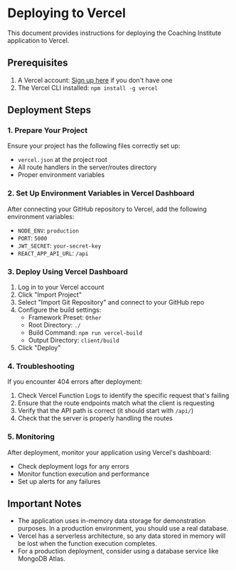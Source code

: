# Deploying to Vercel

This document provides instructions for deploying the Coaching Institute application to Vercel.

## Prerequisites

1. A Vercel account: [Sign up here](https://vercel.com/signup) if you don't have one
2. The Vercel CLI installed: `npm install -g vercel`

## Deployment Steps

### 1. Prepare Your Project

Ensure your project has the following files correctly set up:
- `vercel.json` at the project root
- All route handlers in the server/routes directory
- Proper environment variables

### 2. Set Up Environment Variables in Vercel Dashboard

After connecting your GitHub repository to Vercel, add the following environment variables:
- `NODE_ENV`: `production`
- `PORT`: `5000`
- `JWT_SECRET`: `your-secret-key`
- `REACT_APP_API_URL`: `/api`

### 3. Deploy Using Vercel Dashboard

1. Log in to your Vercel account
2. Click "Import Project"
3. Select "Import Git Repository" and connect to your GitHub repo
4. Configure the build settings:
   - Framework Preset: `Other`
   - Root Directory: `./`
   - Build Command: `npm run vercel-build`
   - Output Directory: `client/build`
5. Click "Deploy"

### 4. Troubleshooting

If you encounter 404 errors after deployment:
1. Check Vercel Function Logs to identify the specific request that's failing
2. Ensure that the route endpoints match what the client is requesting
3. Verify that the API path is correct (it should start with `/api/`)
4. Check that the server is properly handling the routes

### 5. Monitoring

After deployment, monitor your application using Vercel's dashboard:
- Check deployment logs for any errors
- Monitor function execution and performance
- Set up alerts for any failures

## Important Notes

- The application uses in-memory data storage for demonstration purposes. In a production environment, you should use a real database.
- Vercel has a serverless architecture, so any data stored in memory will be lost when the function execution completes.
- For a production deployment, consider using a database service like MongoDB Atlas. 
